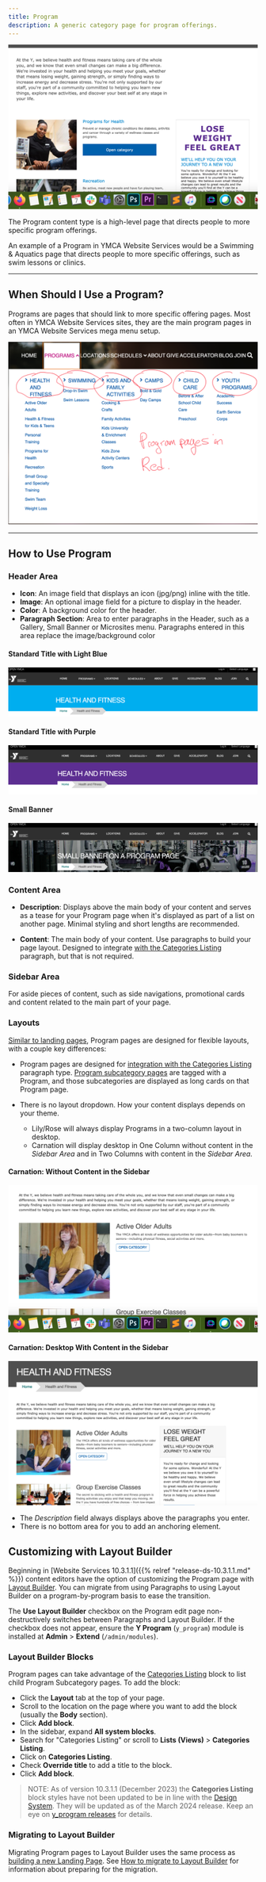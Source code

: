 ```yaml
---
title: Program
description: A generic category page for program offerings.
---
```


![An example of a program page](program--example.jpeg)

The Program content type is a high-level page that directs people to more specific program offerings.

An example of a Program in YMCA Website Services would be a Swimming & Aquatics page that directs people to more specific offerings, such as swim lessons or clinics.

----

## When Should I Use a Program?

Programs are pages that should link to more specific offering pages. Most often in YMCA Website Services sites, they are the main program pages in an YMCA Website Services mega menu setup.

![The site mega menu with program pages indicated](program--menu.png)

----

## How to Use Program

### Header Area

* **Icon**:  An image field that displays an icon (jpg/png) inline with the title.
* **Image**: An optional image field for a picture to display in the header.
* **Color**: A background color for the header.
* **Paragraph Section**: Area to enter paragraphs in the Header, such as a Gallery, Small Banner or Microsites menu. Paragraphs entered in this area replace the image/background color

#### Standard Title with Light Blue

![A program page with a light blue banner](program--carnation-light-blue.png)

#### Standard Title with Purple

![A program page with a purple banner](program--carnation-purple.png)

#### Small Banner

![A program page with a small banner and an image background](program--carnation-small-banner.jpeg)

### Content Area

* **Description**: Displays above the main body of your content and serves as a tease for your Program page when it's displayed as part of a list on another page. Minimal styling and short lengths are recommended.

* **Content**: The main body of your content. Use paragraphs to build your page layout. Designed to integrate [with the Categories Listing](../../paragraphs/categories-listing) paragraph, but that is not required.

### Sidebar Area

For aside pieces of content, such as side navigations, promotional cards and content related to the main part of your page.

### Layouts

[Similar to landing pages](../landing-page), Program pages are designed for flexible layouts, with a couple key differences:

* Program pages are designed for [integration with the Categories Listing](../../paragraphs/categories-listing) paragraph type. [Program subcategory pages](../program-subcategory) are tagged with a Program, and those subcategories are displayed as long cards on that Program page.

* There is no layout dropdown. How your content displays depends on your theme.

  * Lily/Rose will always display Programs in a two-column layout in desktop.
  * Carnation will display desktop in One Column without content in the *Sidebar Area* and in Two Columns with content in the *Sidebar Area.*

#### Carnation: Without Content in the Sidebar

![A program page without content in the sidebar](program--carnation-no-sidebar.jpeg)

#### Carnation: Desktop With Content in the Sidebar

![A program page with content in the sidebar](program--carnation-sidebar.jpeg)

* The *Description* field always displays above the paragraphs you enter.
* There is no bottom area for you to add an anchoring element.

## Customizing with Layout Builder

Beginning in [Website Services 10.3.1.1]({{% relref "release-ds-10.3.1.1.md" %}}) content editors have the option of customizing the Program page with [Layout Builder](../../layout-builder). You can migrate from using Paragraphs to using Layout Builder on a program-by-program basis to ease the transition.

The **Use Layout Builder** checkbox on the Program edit page non-destructively switches between Paragraphs and Layout Builder. If the checkbox does not appear, ensure the **Y Program** (`y_program`) module is installed at **Admin** > **Extend** (`/admin/modules`).

### Layout Builder Blocks

Program pages can take advantage of the [Categories Listing](../../paragraphs/categories-listing) block to list child Program Subcategory pages. To add the block:

- Click the **Layout** tab at the top of your page.
- Scroll to the location on the page where you want to add the block (usually the **Body** section).
- Click **Add block**.
- In the sidebar, expand **All system blocks**.
- Search for "Categories Listing" or scroll to **Lists (Views)** > **Categories Listing**.
- Click on **Categories Listing**.
- Check **Override title** to add a title to the block.
- Click **Add block**.

> NOTE: As of version 10.3.1.1 (December 2023) the **Categories Listing** block styles have not been updated to be in line with the [Design System](../../layout-builder/designs/#design-system). They will be updated as of the March 2024 release. Keep an eye on [y_program releases](https://www.drupal.org/project/y_program/releases) for details.

### Migrating to Layout Builder

Migrating Program pages to Layout Builder uses the same process as [building a new Landing Page](../../layout-builder/#creating-a-new-page). See [How to migrate to Layout Builder](../../../howto/migrate-to-lb/#prepare-your-content) for information about preparing for the migration.
